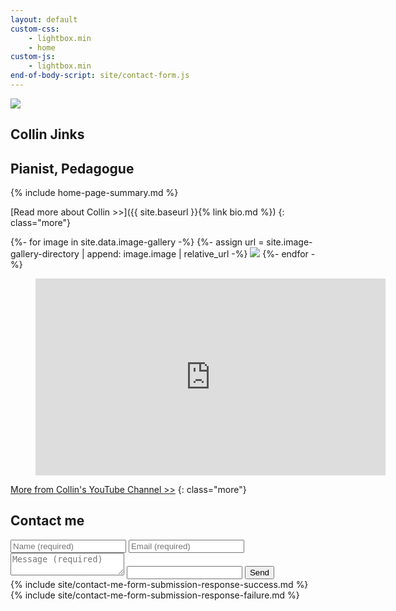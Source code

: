 ```yaml
---
layout: default
custom-css:
    - lightbox.min
    - home
custom-js:
    - lightbox.min
end-of-body-script: site/contact-form.js
---
```


<section>
    <img src="{{ '/assets/site/hero.jpg' | relative_url }}" />
    <div>
        <h1>Collin Jinks</h1>
        <h2>Pianist, Pedagogue</h2>
    </div>
</section>

<section markdown="1">

{% include home-page-summary.md %}

[Read more about Collin >>]({{ site.baseurl }}{% link bio.md %})
{: class="more"}

</section>

<section id="media" markdown="1">

<div id="image-gallery">
{%- for image in site.data.image-gallery -%}
    {%- assign url = site.image-gallery-directory | append: image.image | relative_url -%}
    <a href="{{ url }}" data-jslghtbx="{{ url }}" data-jslghtbx-group="a" data-jslghtbx-caption="<a href='{{ url }}' download class='download'>Download image</a>"><img src="{{ site.image-gallery-directory | append: image.thumb | relative_url }}" /></a>
{%- endfor -%}
</div>
<script>
    var lightbox = new Lightbox();
    lightbox.load();
</script>

<figure>
    <iframe width="560" height="315" src="https://www.youtube.com/embed/ZwI-iirY4eU?modestbranding=1" frameborder="0" allow="picture-in-picture" allowfullscreen></iframe>
</figure>

[More from Collin's YouTube Channel >>](https://www.youtube.com/channel/UCBfqD5p8R6vZYgHdX6zY7YQ)
{: class="more"}

</section>

<section id="contact-me">

<h2>Contact me</h2>

<form id="contact-form" action="https://formspree.io/f/xvonnywb" method="POST">
    <input type="text" id="name" name="name" placeholder="Name (required)" required />
    <input type="email" id="email" name="email" placeholder="Email (required)" required />
    <textarea name="message" placeholder="Message (required)" required ></textarea>
    <input type="text" name="_gotcha" class="gotcha" />
    <input type="submit" name="submit" value="Send" />
    <div id="contact-form-success" class="contact-form-response">{% include site/contact-me-form-submission-response-success.md %}</div>
    <div id="contact-form-failure" class="contact-form-response">{% include site/contact-me-form-submission-response-failure.md %}</div>
</form>

</section>
